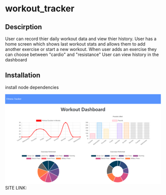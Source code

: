 # workout_tracker

## Descirption 
User can record thier daily workout data and view thier history.
User has a home screen which shows last workout stats and allows them to add another exercise or start a new workout.
When user adds an exercise they can choose between "cardio" and "resistance"
User can view history in the dashboard

## Installation
install node dependencies

![Alt text](fitness_tracker_screenshot.PNG?raw=true "Preview image of Scheduler")
SITE LINK: 